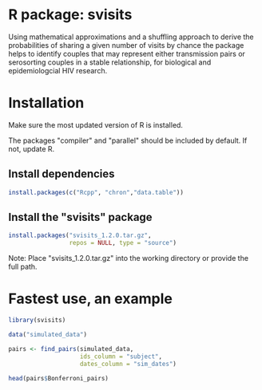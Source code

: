 # R package: svisits
Using mathematical approximations and a shuffling approach to derive the probabilities of sharing a given number of 
visits by chance the package helps to identify couples that may represent either transmission pairs or serosorting couples 
in a stable relationship, for biological and epidemiologcial HIV research.

# Installation
Make sure the most updated version of R is installed.

The packages "compiler" and "parallel" should be included by default. If not, update R. 

## Install dependencies
```r
install.packages(c("Rcpp", "chron","data.table")) 

```
## Install the "svisits" package
```r
install.packages("svisits_1.2.0.tar.gz",
                 repos = NULL, type = "source")  
```              
Note: Place "svisits_1.2.0.tar.gz" into the working directory or provide the full path.

# Fastest use, an example

```r
library(svisits) 

data("simulated_data") 

pairs <- find_pairs(simulated_data, 
                    ids_column = "subject",
                    dates_column = "sim_dates")
                    
head(pairs$Bonferroni_pairs)
```   
